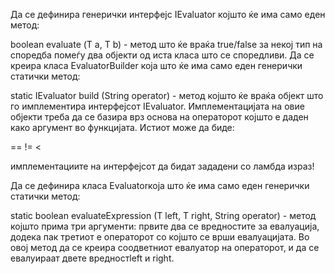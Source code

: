 Да се дефинира генерички интерфејс IEvaluator којшто ќе има само еден метод:

boolean evaluate (Т a, Т b) - метод што ќе враќа true/false за некој тип на споредба помеѓу два објекти од иста класа што се споредливи.
Да се креира класа EvaluatorBuilder која што ќе има само еден генерички статички метод:

static IEvaluator build (String operator) - метод којшто ќе враќа објект што го имплементира интерфејсот IEvaluator. Имплементацијата на овие објекти треба да се базира врз основа на операторот којшто е даден како аргумент во функцијата. Истиот може да биде:
>
==
!=
<

имплементациите на интерфејсот да бидат зададени со ламбда израз!

Да се дефинира класа Evaluatorкоја што ќе има само еден генерички статички метод:

static boolean evaluateExpression (T left, T right, String operator) - метод којшто прима три аргументи: првите два се вредностите за евалуација, додека пак третиот е операторот со којшто се врши евалуацијата. Во овој метод да се креира соодветниот евалуатор на операторот, и да се евалуираат двете вредностleft и right.

